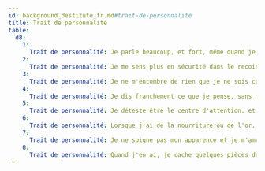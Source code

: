 ```yaml
---
id: background_destitute_fr.md#trait-de-personnalité
title: Trait de personnalité
table:
  d8:
    1:
      Trait de personnalité: Je parle beaucoup, et fort, même quand je suis seul.
    2:
      Trait de personnalité: Je me sens plus en sécurité dans le recoin sombre d'une pièce non loin de la sortie que dans un lit chaud.
    3:
      Trait de personnalité: Je ne m'encombre de rien que je ne sois capable de porter moi-même.
    4:
      Trait de personnalité: Je dis franchement ce que je pense, sans m'embarrasser des sentiments des autres.
    5:
      Trait de personnalité: Je déteste être le centre d'attention, et préfère toujours rester en retrait.
    6:
      Trait de personnalité: Lorsque j'ai de la nourriture ou de l'or, je ne peux m'empêcher de tout avaler ou dépenser aussi vite que possible, par peur d'être volé.
    7:
      Trait de personnalité: Je ne soigne pas mon apparence et je m'amuse des réactions à mon égard.
    8:
      Trait de personnalité: Quand j'en ai, je cache quelques pièces dans les doublures de mes vêtements.
---
```



